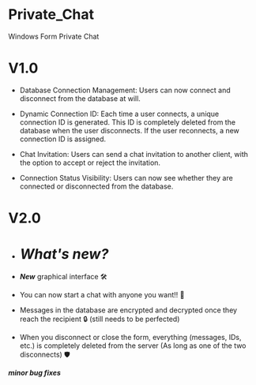 # Private_Chat
 Windows Form Private Chat

# V1.0

- Database Connection Management: Users can now connect and disconnect from the database at will.

- Dynamic Connection ID: Each time a user connects, a unique connection ID is generated. This ID is completely deleted from the database when the user disconnects. If the user reconnects, a new connection ID is assigned.

- Chat Invitation: Users can send a chat invitation to another client, with the option to accept or reject the invitation.

- Connection Status Visibility: Users can now see whether they are connected or disconnected from the database.

# V2.0
- # ***What's new?***
  
 - ***New*** graphical interface 🛠️
 - You can now start a chat with anyone you want!! 💬
 - Messages in the database are encrypted and decrypted once they reach the recipient 🔒 (still needs to be perfected)
 - When you disconnect or close the form, everything (messages, IDs, etc.) is completely deleted from the server (As long as one of the two disconnects) 🛡️
  
***minor bug fixes***
